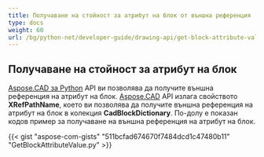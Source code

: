 ```yaml
---
title: Получаване на стойност за атрибут на блок от външна референция
type: docs
weight: 60
url: /bg/python-net/developer-guide/drawing-api/get-block-attribute-value-of-external-reference/
---
```


## **Получаване на стойност за атрибут на блок**

[Aspose.CAD за Python](/bg/cad/python/) API ви позволява да получите външна референция на атрибут на блок. [Aspose.CAD](https://products.aspose.com/cad/python/) API излага свойството **XRefPathName**, което ви позволява да получите външна референция на атрибут на блок в колекция **CadBlockDictionary**. По-долу е показан кодов пример за получаване на външна референция на атрибут на блок.

{{< gist "aspose-com-gists" "511bcfad674670f7484dcd1c47480b11" "GetBlockAttributeValue.py" >}}
